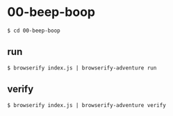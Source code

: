 # 00-beep-boop

```
$ cd 00-beep-boop
```

## run

```
$ browserify index.js | browserify-adventure run
```


## verify

```
$ browserify index.js | browserify-adventure verify
```
